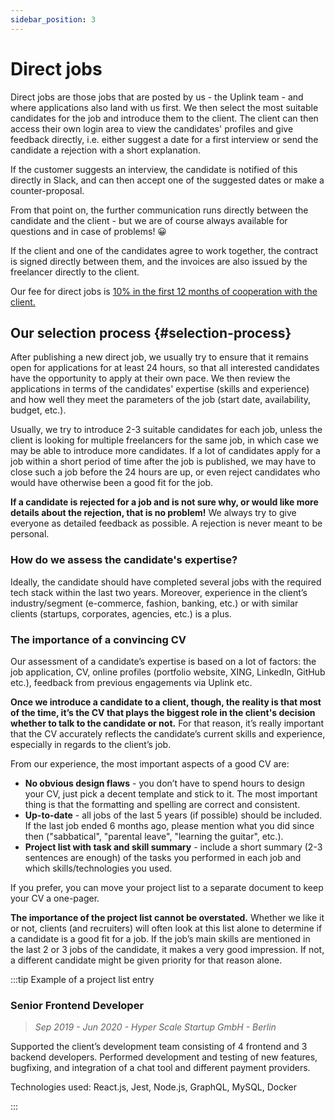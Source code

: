 ```yaml
---
sidebar_position: 3
---
```


# Direct jobs

Direct jobs are those jobs that are posted by us - the Uplink team - and where applications also land with us first. We then select the most suitable candidates for the job and introduce them to the client. The client can then access their own login area to view the candidates' profiles and give feedback directly, i.e. either suggest a date for a first interview or send the candidate a rejection with a short explanation.

If the customer suggests an interview, the candidate is notified of this directly in Slack, and can then accept one of the suggested dates or make a counter-proposal.

From that point on, the further communication runs directly between the candidate and the client - but we are of course always available for questions and in case of problems! 😀

If the client and one of the candidates agree to work together, the contract is signed directly between them, and the invoices are also issued by the freelancer directly to the client.

Our fee for direct jobs is [10% in the first 12 months of cooperation with the client.](our-fee.md)

## Our selection process {#selection-process}

After publishing a new direct job, we usually try to ensure that it remains open for applications for at least 24 hours, so that all interested candidates have the opportunity to apply at their own pace. We then review the applications in terms of the candidates' expertise (skills and experience) and how well they meet the parameters of the job (start date, availability, budget, etc.).

Usually, we try to introduce 2-3 suitable candidates for each job, unless the client is looking for multiple freelancers for the same job, in which case we may be able to introduce more candidates. If a lot of candidates apply for a job within a short period of time after the job is published, we may have to close such a job before the 24 hours are up, or even reject candidates who would have otherwise been a good fit for the job.

**If a candidate is rejected for a job and is not sure why, or would like more details about the rejection, that is no problem!** We always try to give everyone as detailed feedback as possible. A rejection is never meant to be personal.

### How do we assess the candidate's expertise?

Ideally, the candidate should have completed several jobs with the required tech stack within the last two years. Moreover, experience in the client’s industry/segment (e-commerce, fashion, banking, etc.) or with similar clients (startups, corporates, agencies, etc.) is a plus.

### The importance of a convincing CV

Our assessment of a candidate’s expertise is based on a lot of factors: the job application, CV, online profiles (portfolio website, XING, LinkedIn, GitHub etc.), feedback from previous engagements via Uplink etc.

**Once we introduce a candidate to a client, though, the reality is that most of the time, it’s the CV that plays the biggest role in the client's decision whether to talk to the candidate or not.** For that reason, it’s really important that the CV accurately reflects the candidate’s current skills and experience, especially in regards to the client’s job.

From our experience, the most important aspects of a good CV are:

* **No obvious design flaws** - you don’t have to spend hours to design your CV, just pick a decent template and stick to it. The most important thing is that the formatting and spelling are correct and consistent.
* **Up-to-date** - all jobs of the last 5 years (if possible) should be included. If the last job ended 6 months ago, please mention what you did since then ("sabbatical", "parental leave", "learning the guitar", etc.).
* **Project list with task and skill summary** - include a short summary (2-3 sentences are enough) of the tasks you performed in each job and which skills/technologies you used.

If you prefer, you can move your project list to a separate document to keep your CV a one-pager.

**The importance of the project list cannot be overstated.** Whether we like it or not, clients (and recruiters) will often look at this list alone to determine if a candidate is a good fit for a job. If the job’s main skills are mentioned in the last 2 or 3 jobs of the candidate, it makes a very good impression. If not, a different candidate might be given priority for that reason alone.

:::tip Example of a project list entry

### Senior Frontend Developer

> _Sep 2019 - Jun 2020 - Hyper Scale Startup GmbH - Berlin_

Supported the client’s development team consisting of 4 frontend and 3 backend developers. Performed development and testing of new features, bugfixing, and integration of a chat tool and different payment providers.

Technologies used: React.js, Jest, Node.js, GraphQL, MySQL, Docker

:::

